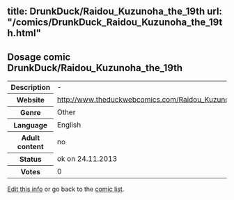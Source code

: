title: DrunkDuck/Raidou_Kuzunoha_the_19th
url: "/comics/DrunkDuck_Raidou_Kuzunoha_the_19th.html"
---
Dosage comic DrunkDuck/Raidou_Kuzunoha_the_19th
-----------------------------------------

<p id="msg"></p>
<script type="text/javascript">
if (window.location.search === '?edit_info_mail=sent_ok') {
  var elem = document.getElementById("msg");
  elem.innerHTML = 'Edited information sucessfully sent for review, which is usually done daily. Thanks!';
  elem.className = 'ok';
}
</script>
<table class="comicinfo">
<tr>
<th>Description</th><td>-</td>
</tr>
<tr>
<th>Website</th><td><a href="http://www.theduckwebcomics.com/Raidou_Kuzunoha_the_19th/">http://www.theduckwebcomics.com/Raidou_Kuzunoha_the_19th/</a></td>
</tr>
<tr>
<th>Genre</th><td>Other</td>
</tr>
<tr>
<th>Language</th><td>English</td>
</tr>
<tr>
<th>Adult content</th><td>no</td>
</tr>
<tr>
<th>Status</th><td>ok on 24.11.2013</td>
</tr>
<tr>
<th>Votes</th><td>0</td>
</tr>
</table>

[Edit this info](DrunkDuck_Raidou_Kuzunoha_the_19th_edit.html) or go back to the [comic list](../comic-index.html).
